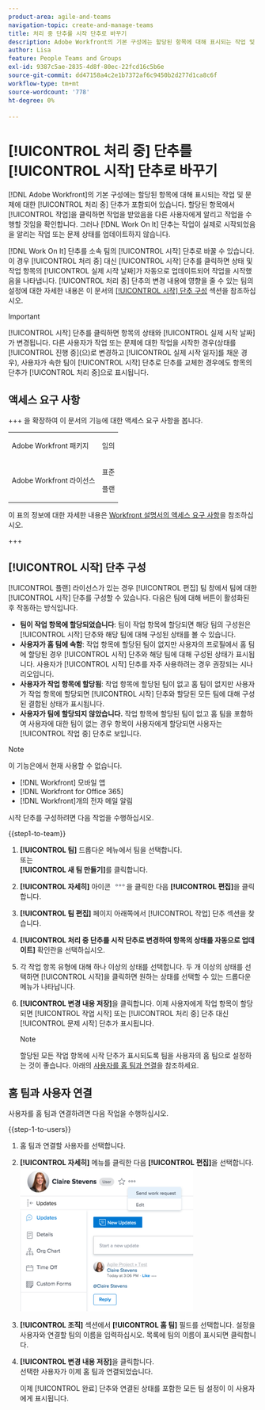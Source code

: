 ```yaml
---
product-area: agile-and-teams
navigation-topic: create-and-manage-teams
title: 처리 중 단추를 시작 단추로 바꾸기
description: Adobe Workfront의 기본 구성에는 할당된 항목에 대해 표시되는 작업 및 문제에 대한 처리 중 버튼이 포함되어 있습니다.
author: Lisa
feature: People Teams and Groups
exl-id: 9387c5ae-2835-4d8f-80ec-22fcd16c5b6e
source-git-commit: dd47158a4c2e1b7372af6c9450b2d277d1ca8c6f
workflow-type: tm+mt
source-wordcount: '778'
ht-degree: 0%

---
```


# [!UICONTROL 처리 중] 단추를 [!UICONTROL 시작] 단추로 바꾸기

[!DNL Adobe Workfront]의 기본 구성에는 할당된 항목에 대해 표시되는 작업 및 문제에 대한 [!UICONTROL 처리 중] 단추가 포함되어 있습니다. 할당된 항목에서 [!UICONTROL 작업]을 클릭하면 작업을 받았음을 다른 사용자에게 알리고 작업을 수행할 것임을 확인합니다. 그러나 [!DNL Work On It] 단추는 작업이 실제로 시작되었음을 알리는 작업 또는 문제 상태를 업데이트하지 않습니다.

[!DNL Work On It] 단추를 소속 팀의 [!UICONTROL 시작] 단추로 바꿀 수 있습니다. 이 경우 [!UICONTROL 처리 중] 대신 [!UICONTROL 시작] 단추를 클릭하면 상태 및 작업 항목의 [!UICONTROL 실제 시작 날짜]가 자동으로 업데이트되어 작업을 시작했음을 나타냅니다. [!UICONTROL 처리 중] 단추의 변경 내용에 영향을 줄 수 있는 팀의 설정에 대한 자세한 내용은 이 문서의 [[!UICONTROL 시작] 단추 구성](#configure-the-uicontrol-start-button) 섹션을 참조하십시오.

>[!IMPORTANT]
>
>[!UICONTROL 시작] 단추를 클릭하면 항목의 상태와 [!UICONTROL 실제 시작 날짜]가 변경됩니다. 다른 사용자가 작업 또는 문제에 대한 작업을 시작한 경우(상태를 [!UICONTROL 진행 중]&#x200B;(으)로 변경하고 [!UICONTROL 실제 시작 일자]를 채운 경우), 사용자가 속한 팀이 [!UICONTROL 시작] 단추로 단추를 교체한 경우에도 항목의 단추가 [!UICONTROL 처리 중]으로 표시됩니다.

## 액세스 요구 사항

+++ 을 확장하여 이 문서의 기능에 대한 액세스 요구 사항을 봅니다.

<table style="table-layout:auto"> 
 <col> 
 <col> 
 <tbody> 
  <tr data-mc-conditions=""> 
   <td role="rowheader"> <p>Adobe Workfront 패키지</p> </td> 
   <td>임의</td> 
  </tr> 
  <tr> 
   <td role="rowheader">Adobe Workfront 라이선스</td> 
   <td>
   <p>표준</p>
   <p>플랜</p></td>
  </tr> 
 </tbody> 
</table>

이 표의 정보에 대한 자세한 내용은 [Workfront 설명서의 액세스 요구 사항](/help/quicksilver/administration-and-setup/add-users/access-levels-and-object-permissions/access-level-requirements-in-documentation.md)을 참조하십시오.

+++

## [!UICONTROL 시작] 단추 구성

[!UICONTROL 플랜] 라이선스가 있는 경우 [!UICONTROL 편집] 팀 창에서 팀에 대한 [!UICONTROL 시작] 단추를 구성할 수 있습니다. 다음은 팀에 대해 버튼이 활성화된 후 작동하는 방식입니다.

* **팀이 작업 항목에 할당되었습니다**: 팀이 작업 항목에 할당되면 해당 팀의 구성원은 [!UICONTROL 시작] 단추와 해당 팀에 대해 구성된 상태를 볼 수 있습니다.
* **사용자가 홈 팀에 속함**: 작업 항목에 할당된 팀이 없지만 사용자의 프로필에서 홈 팀에 할당된 경우 [!UICONTROL 시작] 단추와 해당 팀에 대해 구성된 상태가 표시됩니다. 사용자가 [!UICONTROL 시작] 단추를 자주 사용하려는 경우 권장되는 시나리오입니다.
* **사용자가 작업 항목에 할당됨**: 작업 항목에 할당된 팀이 없고 홈 팀이 없지만 사용자가 작업 항목에 할당되면 [!UICONTROL 시작] 단추와 할당된 모든 팀에 대해 구성된 결합된 상태가 표시됩니다.
* **사용자가 팀에 할당되지 않았습니다.** 작업 항목에 할당된 팀이 없고 홈 팀을 포함하여 사용자에 대한 팀이 없는 경우 항목이 사용자에게 할당되면 사용자는 [!UICONTROL 작업 중] 단추로 보입니다.

>[!NOTE]
>
>이 기능은에서 현재 사용할 수 없습니다.
>
>* [!DNL Workfront] 모바일 앱
>* [!DNL Workfront for Office 365]
>* [!DNL Workfront]개의 전자 메일 알림
>

시작 단추를 구성하려면 다음 작업을 수행하십시오.

{{step1-to-team}}

1. **[!UICONTROL 팀]** 드롭다운 메뉴에서 팀을 선택합니다.\
   또는\
   **[!UICONTROL 새 팀 만들기]**&#x200B;를 클릭합니다.

1. **[!UICONTROL 자세히]** 아이콘 ![](assets/more-icon.png)을 클릭한 다음 **[!UICONTROL 편집]**&#x200B;을 클릭합니다.

1. **[!UICONTROL 팀 편집]** 페이지 아래쪽에서 [!UICONTROL 작업] 단추 섹션을 찾습니다.
1. **[!UICONTROL 처리 중 단추를 시작 단추로 변경하여 항목의 상태를 자동으로 업데이트]** 확인란을 선택하십시오.
1. 각 작업 항목 유형에 대해 하나 이상의 상태를 선택합니다. 두 개 이상의 상태를 선택하면 [!UICONTROL 시작]을 클릭하면 원하는 상태를 선택할 수 있는 드롭다운 메뉴가 나타납니다.
1. **[!UICONTROL 변경 내용 저장]**&#x200B;을 클릭합니다. 이제 사용자에게 작업 항목이 할당되면 [!UICONTROL 작업 시작] 또는 [!UICONTROL 처리 중] 단추 대신 [!UICONTROL 문제 시작] 단추가 표시됩니다.

   >[!NOTE]
   >
   >할당된 모든 작업 항목에 시작 단추가 표시되도록 팀을 사용자의 홈 팀으로 설정하는 것이 좋습니다. 아래의 [사용자를 홈 팀과 연결](#associate-users-with-a-home-team)을 참조하세요.

## 홈 팀과 사용자 연결

사용자를 홈 팀과 연결하려면 다음 작업을 수행하십시오.

{{step-1-to-users}}

1. 홈 팀과 연결할 사용자를 선택합니다.
1. **[!UICONTROL 자세히]** 메뉴를 클릭한 다음 **[!UICONTROL 편집]**&#x200B;을 선택합니다.\
   ![](assets/user-settings-nwe-350x291.png)

1. **[!UICONTROL 조직]** 섹션에서 **[!UICONTROL 홈 팀]** 필드를 선택합니다. 설정을 사용자와 연결할 팀의 이름을 입력하십시오. 목록에 팀의 이름이 표시되면 클릭합니다.

1. **[!UICONTROL 변경 내용 저장]**&#x200B;을 클릭합니다.\
   선택한 사용자가 이제 홈 팀과 연결되었습니다.

   이제 [!UICONTROL 완료] 단추와 연결된 상태를 포함한 모든 팀 설정이 이 사용자에게 표시됩니다.

